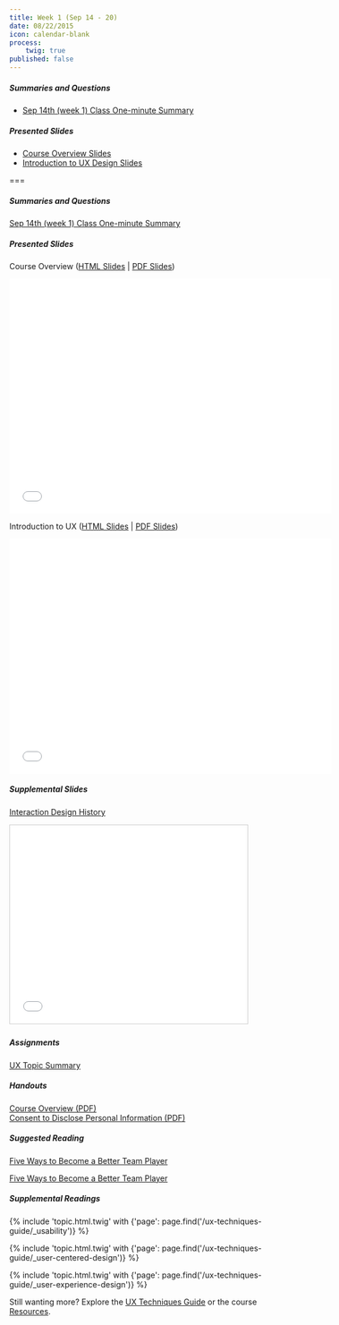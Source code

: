 ```yaml
---
title: Week 1 (Sep 14 - 20)
date: 08/22/2015
icon: calendar-blank
process:
    twig: true
published: false
---
```


##### Summaries and Questions
*   [Sep 14th (week 1) Class One-minute Summary](https://canvas.sfu.ca/courses/22099/discussion_topics/381880)

##### Presented Slides
*   [Course Overview Slides](http://slides.com/paulhibbitts/cmpt-363-153-slides-in-progress/)  
*   [Introduction to UX Design Slides](http://slides.com/paulhibbitts/cmpt-363-153-slides-in-progress/)

===

<style>iframe.embedly-card{float:left;}</style>
##### Summaries and Questions  
[Sep 14th (week 1) Class One-minute Summary](https://canvas.sfu.ca/courses/22099/discussion_topics/381880)  

##### Presented Slides  
Course Overview ([HTML Slides](http://slides.com/paulhibbitts/cmpt-363-153-slides-in-progress/) | [PDF Slides](http://1drv.ms/1TNqz4z))  

<div class="row">
  <div class="col s10">
  <div class="video-container"><iframe src="//slides.com/paulhibbitts/cmpt-363-153-slides-in-progress/embed" width="576" height="420" scrolling="no" frameborder="0" webkitallowfullscreen mozallowfullscreen allowfullscreen></iframe></div>
  </div>
</div>

Introduction to UX ([HTML Slides](http://slides.com/paulhibbitts/cmpt-363-153-slides-in-progress) | [PDF Slides](http://1drv.ms/1TNqz4z))  

<div class="row">
  <div class="col s10">
  <div class="video-container"><iframe src="//slides.com/paulhibbitts/cmpt-363-153-slides-in-progress/embed" width="576" height="420" scrolling="no" frameborder="0" webkitallowfullscreen mozallowfullscreen allowfullscreen></iframe></div>
  </div>
</div>

##### Supplemental Slides  
[Interaction Design History](http://www.slideshare.net/mrettig/interaction-design-history)  
<div class="row">
  <div class="col s10">
  <div class="video-container"><iframe src="//www.slideshare.net/slideshow/embed_code/key/aTtcFNn7i55UVK" width="425" height="355" frameborder="0" marginwidth="0" marginheight="0" scrolling="no" style="border:1px solid #CCC; border-width:1px; margin-bottom:5px; max-width: 100%;" allowfullscreen> </iframe></div>
  </div>
</div>

##### Assignments
[UX Topic Summary](https://canvas.sfu.ca/courses/22099/assignments/112757)  

##### Handouts
[Course Overview (PDF)](http://1drv.ms/1hAjhVT)   
[Consent to Disclose Personal Information (PDF)](http://1drv.ms/1hAj9Wz)   

##### Suggested Reading  
[Five Ways to Become a Better Team Player](http://www.smashingmagazine.com/2013/09/23/5-step-process-conducting-user-research/)  
<div class="row">
  <div class="col s10">
    <a class="embedly-card" href="http://www.forbes.com/sites/dorieclark/2012/03/28/five-ways-to-become-a-better-team-player/">Five Ways to Become a Better Team Player</a>
<script async src="//cdn.embedly.com/widgets/platform.js" charset="UTF-8"></script>
  </div>
</div>  

##### Supplemental Readings
{% include 'topic.html.twig' with {'page': page.find('/ux-techniques-guide/_usability')} %}

{% include 'topic.html.twig' with {'page': page.find('/ux-techniques-guide/_user-centered-design')} %}

{% include 'topic.html.twig' with {'page': page.find('/ux-techniques-guide/_user-experience-design')} %}

Still wanting more? Explore the [UX Techniques Guide](../../ux-techniques-guide) or the course [Resources](../../resources).
